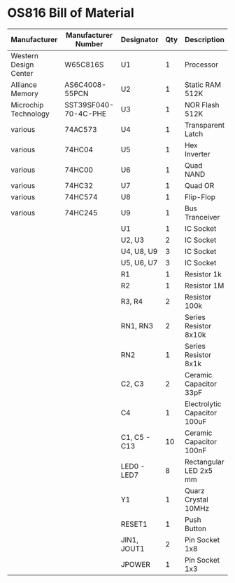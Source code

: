 # OS816 Bill of Material


| Manufacturer          | Manufacturer Number  | Designator  |  Qty  |  Description                 | Case       |  
| --------------------- | -------------------- | ----------- |------ | ---------------------------- | ---------- |
| Western Design Center | W65C816S             | U1          |     1 | Processor                    | DIP-40     |
| Alliance Memory       | AS6C4008-55PCN       | U2          |     1 | Static RAM 512K              | DIP-32     |
| Microchip Technology  | SST39SF040-70-4C-PHE | U3          |     1 | NOR Flash 512K               | DIP-32     |
| various               | 74AC573              | U4          |     1 | Transparent Latch            | DIP-20     |
| various               | 74HC04               | U5          |     1 | Hex Inverter                 | DIP-14     |
| various               | 74HC00               | U6          |     1 | Quad NAND                    | DIP-14     |
| various               | 74HC32               | U7          |     1 | Quad OR                      | DIP-14     |
| various               | 74HC574              | U8          |     1 | Flip-Flop                    | DIP-20     |
| various               | 74HC245              | U9          |     1 | Bus Tranceiver               | DIP-20     |
|                       |                      | U1          |     1 | IC Socket                    | DIP-40     |
|                       |                      | U2, U3      |     2 | IC Socket                    | DIP-32     |
|                       |                      | U4, U8, U9  |     3 | IC Socket                    | DIP-20     |
|                       |                      | U5, U6, U7  |     3 | IC Socket                    | DIP-14     |
|                       |                      | R1          |     1 | Resistor 1k                  | 6mm        |
|                       |                      | R2          |     1 | Resistor 1M                  | 6mm        |
|                       |                      | R3, R4      |     2 | Resistor 100k                | 6mm        |
|                       |                      | RN1, RN3    |     2 | Series Resistor 8x10k        | SIP-9      |
|                       |                      | RN2         |     1 | Series Resistor 8x1k         | SIP-9      |
|                       |                      | C2, C3      |     2 | Ceramic Capacitor 33pF       | disc 6mm   |
|                       |                      | C4          |     1 | Electrolytic Capacitor 100uF | radial 5mm |
|                       |                      | C1, C5 - C13|    10 | Ceramic Capacitor 100nF      | disc 3mm   |
|                       |                      | LED0 - LED7 |     8 | Rectangular LED 2x5 mm       | 2x5x5 mm   |
|                       |                      | Y1          |     1 | Quarz Crystal 10MHz          | 10mm       |
|                       |                      | RESET1      |     1 | Push Button                  | 6x6mm      |
|                       |                      | JIN1, JOUT1 |     2 | Pin Socket 1x8               | rm 2.54mm  |
|                       |                      | JPOWER      |     1 | Pin Socket 1x3               | rm 2.54mm  |






